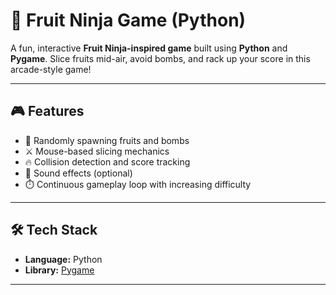 # 🍉 Fruit Ninja Game (Python)

A fun, interactive **Fruit Ninja-inspired game** built using **Python** and **Pygame**. Slice fruits mid-air, avoid bombs, and rack up your score in this arcade-style game!

---

## 🎮 Features

- 🍎 Randomly spawning fruits and bombs
- ⚔️ Mouse-based slicing mechanics
- 🔥 Collision detection and score tracking
- 🎵 Sound effects (optional)
- ⏱️ Continuous gameplay loop with increasing difficulty

---

## 🛠️ Tech Stack

- **Language:** Python
- **Library:** [Pygame](https://www.pygame.org/)

---

